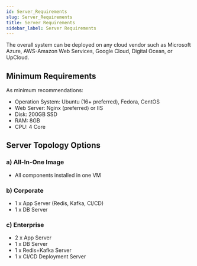 ```yaml
---
id: Server_Requirements
slug: Server_Requirements
title: Server Requirements
sidebar_label: Server Requirements
---
```

The overall system can be deployed on any cloud vendor such as Microsoft Azure, AWS-Amazon Web Services, Google Cloud, Digital Ocean, or UpCloud.

## Minimum Requirements

As minimum recommendations:
- Operation System: Ubuntu (16+ preferred), Fedora, CentOS
- Web Server: Nginx (preferred) or IIS
- Disk: 200GB SSD
- RAM: 8GB
- CPU: 4 Core

## Server Topology Options

### a) All-In-One Image

- All components installed in one VM

### b) Corporate

- 1 x App Server (Redis, Kafka, CI/CD)
- 1 x DB Server

### c) Enterprise

- 2 x App Server
- 1 x DB Server
- 1 x Redis+Kafka Server
- 1 x CI/CD Deployment Server
